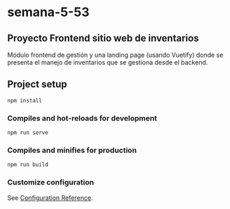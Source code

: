 # semana-5-53
## Proyecto Frontend sitio web de inventarios
Módulo frontend de gestión y una landing page (usando Vuetify) donde se presenta el manejo de inventarios que se gestiona desde el backend.

## Project setup
```
npm install
```

### Compiles and hot-reloads for development
```
npm run serve
```

### Compiles and minifies for production
```
npm run build
```

### Customize configuration
See [Configuration Reference](https://cli.vuejs.org/config/).
